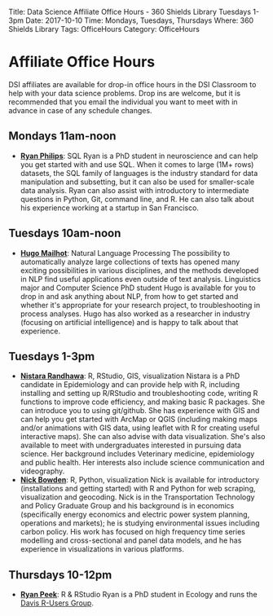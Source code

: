 Title: Data Science Affiliate Office Hours - 360 Shields Library Tuesdays 1-3pm
Date: 2017-10-10
Time: Mondays, Tuesdays, Thursdays
Where: 360 Shields Library
Tags: OfficeHours
Category: OfficeHours

# Affiliate Office Hours
DSI affiliates are available for drop-in office hours in the DSI Classroom to help with your data science problems. Drop ins are welcome, but it is recommended that you email the individual you want to meet with in advance in case of any schedule changes.

## Mondays 11am-noon
* __[Ryan Philips](mailto:rcphilips@ucdavis.edu)__: SQL
    Ryan is a PhD student in neuroscience and can help you get started with and use SQL. When it comes to large (1M+ rows) datasets, the SQL family of languages is the industry standard for data manipulation and subsetting, but it can also be used for smaller-scale data analysis. Ryan can also assist with introductory to intermediate questions in Python, Git, command line, and R. He can also talk about his experience working at a startup in San Francisco.

## Tuesdays 10am-noon
*   __[Hugo Mailhot](mailto:hmailhot@ucdavis.edu)__: Natural Language Processing
The possibility to automatically analyze large collections of texts has opened many exciting possibilities in various disciplines, and the methods developed in NLP find useful applications even outside of  text analysis. Linguistics major and Computer Science PhD student Hugo is available for you to drop in and ask anything about NLP, from how to get started and whether it's appropriate for your research project, to troubleshooting in process analyses. Hugo has also worked as a researcher in industry (focusing on artificial intelligence) and is happy to talk about that experience.

## Tuesdays 1-3pm
*   __[Nistara Randhawa](mailto:nrandhawa@ucdavis.edu>)__: R, RStudio, GIS, visualization
    Nistara is a PhD candidate in Epidemiology and can provide help with R, including installing and setting up R/RStudio and
    troubleshooting code, writing R functions to improve code efficiency, and
    making basic R packages. She can introduce you to using git/github. She has
    experience with GIS and can help you get started with ArcMap or QGIS
    (including making maps and/or animations with GIS data, using leaflet with
    R for creating useful interactive maps). She can also advise with data
    visualization. She's also available to meet with undergraduates interested
    in pursuing data science. Her background includes Veterinary medicine,
    epidemiology and public health. Her interests also include science
    communication and videography.
*   __[Nick Bowden](mailto:nsbowden@ucdavis.edu)__: R, Python, visualization
    Nick is available for introductory (installations and getting started) with R
    and Python for web scraping, visualization and geocoding. Nick is in the
    Transportation Technology and Policy Graduate Group and his background is
    in economics (specifically energy economics and electric power system
    planning, operations and markets); he is studying environmental issues
    including carbon policy. His work has focused on high frequency time series
    modelling and cross-sectional and panel data models, and he has experience
    in visualizations in various platforms. 
	
## Thursdays 10-12pm
*  __[Ryan Peek](mailto:rapeek@ucdavis.edu)__: R & RStudio
Ryan is a PhD student in Ecology and runs the [Davis R-Users Group](https://d-rug.github.io/).